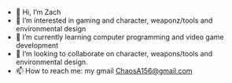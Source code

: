 - 👋 Hi, I’m Zach
- 👀 I’m interested in gaming and character, weaponz/tools and environmental design
- 🌱 I’m currently learning computer programming and video game development
- 💞️ I’m looking to collaborate on character, weapons/tools and environmental design.
- 📫 How to reach me: my gmail ChaosA156@gmail.com

<!---
ChaosA156/ChaosA156 is a ✨ special ✨ repository because its `README.md` (this file) appears on your GitHub profile.
You can click the Preview link to take a look at your changes.
--->
